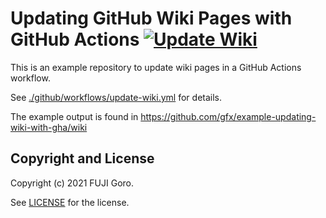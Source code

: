 # Updating GitHub Wiki Pages with GitHub Actions [![Update Wiki](https://github.com/gfx/example-updating-wiki-with-gha/actions/workflows/update-wiki.yml/badge.svg)](https://github.com/gfx/example-updating-wiki-with-gha/actions/workflows/update-wiki.yml)

This is an example repository to update wiki pages in a GitHub Actions workflow.

See [./github/workflows/update-wiki.yml](./.github/workflows/update-wiki.yml) for details.

The example output is found in https://github.com/gfx/example-updating-wiki-with-gha/wiki

## Copyright and License

Copyright (c) 2021 FUJI Goro.

See [LICENSE](./LICENSE) for the license.
